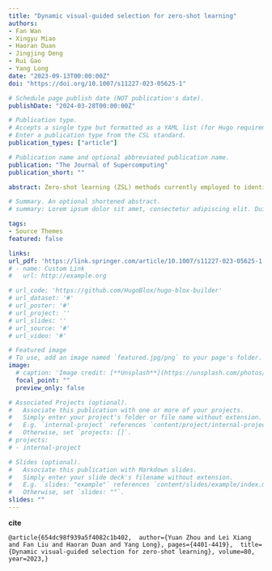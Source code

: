 ```yaml
---
title: "Dynamic visual-guided selection for zero-shot learning"
authors:
- Fan Wan
- Xingyu Miao
- Haoran Duan
- Jingjing Deng
- Rui Gao
- Yang Long
date: "2023-09-13T00:00:00Z"
doi: "https://doi.org/10.1007/s11227-023-05625-1"

# Schedule page publish date (NOT publication's date).
publishDate: "2024-03-28T00:00:00Z"

# Publication type.
# Accepts a single type but formatted as a YAML list (for Hugo requirements).
# Enter a publication type from the CSL standard.
publication_types: ["article"]

# Publication name and optional abbreviated publication name.
publication: "The Journal of Supercomputing"
publication_short: ""

abstract: Zero-shot learning (ZSL) methods currently employed to identify seen or unseen classes rely on semantic attribute prototypes or class information. However, hand-annotated attributes are only for the category rather than for each image belonging to that category. Furthermore, attribute information is inconsistent across different images of the same category due to variant views. Therefore, we propose a dynamic visual-guided selection (DVGS) which helps dynamically focus on different regions and refines class prototype on each image. Instead of directly aligning an image’s global feature with its semantic class vector or its local features with all attribute vectors, the proposed method learns a vision-guided soft mask to refine the class prototype for each image. Additionally, it discovers the most task-relevant regions for fine-grained recognition with the refined class prototype. Extensive experiments on three benchmarks verify the effectiveness of our DVGS and achieve the new state-of-the-art. Our DVGS achieved the best results on fine-grained datasets within both the conventional zero-shot learning (CZSL) and generalized zero-shot learning (GZSL) settings. In particular, on the SUN dataset, our DVGS demonstrates a significant superiority of 10.2% in the CZSL setting compared with the second-best approach. Similarly, our method outperforms the second-best method by an average of 4% on CUB in both the CZSL and GZSL settings. Despite securing the second-best result on the AWA2 dataset, DVGS remains closely competitive, trailing the best performance by a mere 3.4% in CZSL and 1.2% in GZSL.

# Summary. An optional shortened abstract.
# summary: Lorem ipsum dolor sit amet, consectetur adipiscing elit. Duis posuere tellus ac convallis placerat. Proin tincidunt magna sed ex sollicitudin condimentum.

tags:
- Source Themes
featured: false

links:
url_pdf: 'https://link.springer.com/article/10.1007/s11227-023-05625-1'
# - name: Custom Link
#   url: http://example.org

# url_code: 'https://github.com/HugoBlox/hugo-blox-builder'
# url_dataset: '#'
# url_poster: '#'
# url_project: ''
# url_slides: ''
# url_source: '#'
# url_video: '#'

# Featured image
# To use, add an image named `featured.jpg/png` to your page's folder. 
image:
  # caption: 'Image credit: [**Unsplash**](https://unsplash.com/photos/s9CC2SKySJM)'
  focal_point: ""
  preview_only: false

# Associated Projects (optional).
#   Associate this publication with one or more of your projects.
#   Simply enter your project's folder or file name without extension.
#   E.g. `internal-project` references `content/project/internal-project/index.md`.
#   Otherwise, set `projects: []`.
# projects:
# - internal-project

# Slides (optional).
#   Associate this publication with Markdown slides.
#   Simply enter your slide deck's filename without extension.
#   E.g. `slides: "example"` references `content/slides/example/index.md`.
#   Otherwise, set `slides: ""`.
slides: ""
---
```


<!-- {{% callout note %}}
Create your slides in Markdown - click the *Slides* button to check out the example.
{{% /callout %}} -->

**cite** 
```
@article{654dc98f939a5f4082c1b402,	author={Yuan Zhou and Lei Xiang and Fan Liu and Haoran Duan and Yang Long},	pages={4401-4419},	title={Dynamic visual-guided selection for zero-shot learning},	volume=80,	year=2023,}
```


<!-- Add the publication's **full text** or **supplementary notes** here. You can use rich formatting such as including [code, math, and images](https://docs.hugoblox.com/content/writing-markdown-latex/). -->

